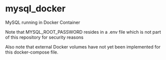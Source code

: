 # mysql_docker
MySQL running in Docker Container

Note that MYSQL_ROOT_PASSWORD resides in a .env file which is not part of this repository for security reasons

Also note that external Docker volumes have not yet been implemented for this docker-compose file.
